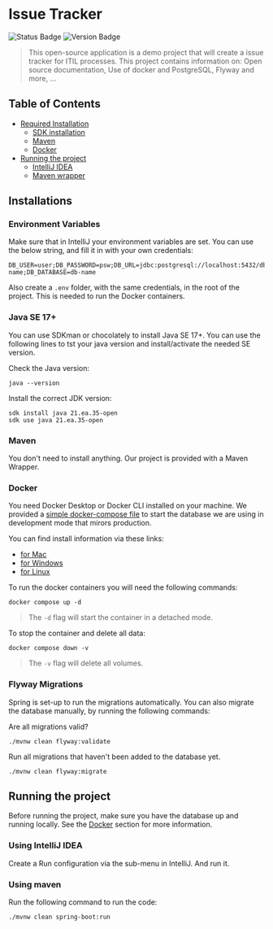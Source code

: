 # Issue Tracker

![Status Badge](https://img.shields.io/badge/Status-Configuring-rgb(255%2C150%2C150)?style=plastic&logo=github&logoColor=rgb(255%2C255%2C255)&labelColor=777)
![Version Badge](https://img.shields.io/badge/Version-V0.0.1-rgb(150%2C255%2C150)?style=plastic&logo=github&logoColor=rgb(255%2C255%2C255)&labelColor=777)


> This open-source application is a demo project that will create a issue tracker for ITIL processes.
> This project contains information on: Open source documentation, Use of docker and PostgreSQL, Flyway and more, ...
 
## Table of Contents

- [Required Installation](#installations)
  - [SDK installation](#java-se-17)
  - [Maven](#maven)
  - [Docker](#docker)
- [Running the project](#running-the-project)
  - [IntelliJ IDEA](#using-intellij-idea)
  - [Maven wrapper](#using-maven)

## Installations

### Environment Variables

Make sure that in IntelliJ your environment variables are set.
You can use the below string, and fill it in with your own credentials:
```text
DB_USER=user;DB_PASSWORD=psw;DB_URL=jdbc:postgresql://localhost:5432/db-name;DB_DATABASE=db-name
```

Also create a `.env` folder, with the same credentials, in the root of the project.
This is needed to run the Docker containers.

### Java SE 17+

You can use SDKman or chocolately to install Java SE 17+.
You can use the following lines to tst your java version and install/activate the needed SE version.

Check the Java version:
```shell
java --version
```

Install the correct JDK version:
```shell
sdk install java 21.ea.35-open
sdk use java 21.ea.35-open
```

### Maven
You don't need to install anything.
Our project is provided with a Maven Wrapper.

### Docker

You need Docker Desktop or Docker CLI installed on your machine.
We provided a [simple docker-compose file](docker-compose.yml) to start the database we are using in development mode that mirors production.

You can find install information via these links:
- [for Mac](https://docs.docker.com/desktop/install/mac-install/)
- [for Windows](https://docs.docker.com/desktop/install/windows-install/)
- [for Linux](https://docs.docker.com/desktop/install/linux/)

To run the docker containers you will need the following commands:
```shell
docker compose up -d
```
> The `-d` flag will start the container in a detached mode.

To stop the container and delete all data:
```shell
docker compose down -v
```
> The `-v` flag will delete all volumes.

### Flyway Migrations

Spring is set-up to run the migrations automatically.
You can also migrate the database manually, by running the following commands:

Are all migrations valid?
```shell
./mvnw clean flyway:validate
```

Run all migrations that haven't been added to the database yet.
```shell
./mvnw clean flyway:migrate
```

## Running the project

Before running the project, make sure you have the database up and running locally.
See the [Docker](#docker) section for more information.

### Using IntelliJ IDEA

Create a Run configuration via the sub-menu in IntelliJ.
And run it.

### Using maven

Run the following command to run the code:
```shell
./mvnw clean spring-boot:run
```

